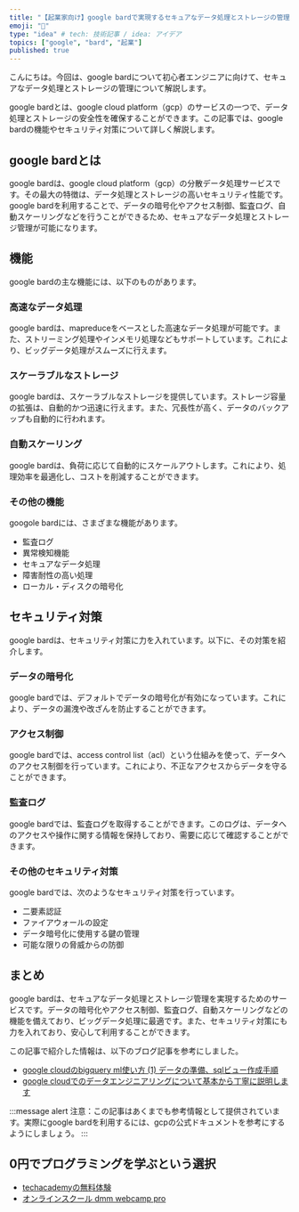 ```yaml
---
title: "【起業家向け】google bardで実現するセキュアなデータ処理とストレージの管理"
emoji: "🐣"
type: "idea" # tech: 技術記事 / idea: アイデア
topics: ["google", "bard", "起業"]
published: true
---
```


こんにちは。今回は、google bardについて初心者エンジニアに向けて、セキュアなデータ処理とストレージの管理について解説します。

google bardとは、google cloud platform（gcp）のサービスの一つで、データ処理とストレージの安全性を確保することができます。この記事では、google bardの機能やセキュリティ対策について詳しく解説します。

## google bardとは

google bardは、google cloud platform（gcp）の分散データ処理サービスです。その最大の特徴は、データ処理とストレージの高いセキュリティ性能です。google bardを利用することで、データの暗号化やアクセス制御、監査ログ、自動スケーリングなどを行うことができるため、セキュアなデータ処理とストレージ管理が可能になります。

## 機能

google bardの主な機能には、以下のものがあります。

### 高速なデータ処理

google bardは、mapreduceをベースとした高速なデータ処理が可能です。また、ストリーミング処理やインメモリ処理などもサポートしています。これにより、ビッグデータ処理がスムーズに行えます。

### スケーラブルなストレージ

google bardは、スケーラブルなストレージを提供しています。ストレージ容量の拡張は、自動的かつ迅速に行えます。また、冗長性が高く、データのバックアップも自動的に行われます。

### 自動スケーリング

google bardは、負荷に応じて自動的にスケールアウトします。これにより、処理効率を最適化し、コストを削減することができます。

### その他の機能

googole bardには、さまざまな機能があります。

- 監査ログ
- 異常検知機能
- セキュアなデータ処理
- 障害耐性の高い処理
- ローカル・ディスクの暗号化

## セキュリティ対策

google bardは、セキュリティ対策に力を入れています。以下に、その対策を紹介します。

### データの暗号化

google bardでは、デフォルトでデータの暗号化が有効になっています。これにより、データの漏洩や改ざんを防止することができます。

### アクセス制御

google bardでは、access control list（acl）という仕組みを使って、データへのアクセス制御を行っています。これにより、不正なアクセスからデータを守ることができます。

### 監査ログ

google bardでは、監査ログを取得することができます。このログは、データへのアクセスや操作に関する情報を保持しており、需要に応じて確認することができます。

### その他のセキュリティ対策

google bardでは、次のようなセキュリティ対策を行っています。

- 二要素認証
- ファイアウォールの設定
- データ暗号化に使用する鍵の管理
- 可能な限りの脅威からの防御

## まとめ

google bardは、セキュアなデータ処理とストレージ管理を実現するためのサービスです。データの暗号化やアクセス制御、監査ログ、自動スケーリングなどの機能を備えており、ビッグデータ処理に最適です。また、セキュリティ対策にも力を入れており、安心して利用することができます。

この記事で紹介した情報は、以下のブログ記事を参考にしました。

- [google cloudのbigquery ml使い方 (1) データの準備、sqlビュー作成手順](https://qiita.com/sachi_hon/items/2e1abf9318bd1e429810)
- [google cloudでのデータエンジニアリングについて基本から丁寧に説明します](https://blog.codecamp.jp/gcp-data-engineering) 

:::message alert
注意：この記事はあくまでも参考情報として提供されています。実際にgoogle bardを利用するには、gcpの公式ドキュメントを参考にするようにしましょう。
:::

## 0円でプログラミングを学ぶという選択
- [techacademyの無料体験](//af.moshimo.com/af/c/click?a_id=2612475&amp;p_id=1555&amp;pc_id=2816&amp;pl_id=22706&amp;url=https%3a%2f%2ftechacademy.jp%2fhtmlcss-trial%3futm_source%3dmoshimo%26utm_medium%3daffiliate%26utm_campaign%3dtextad)
- [オンラインスクール dmm webcamp pro](//af.moshimo.com/af/c/click?a_id=2612482&amp;p_id=1363&amp;pc_id=2297&amp;pl_id=39999&amp;guid=on)

